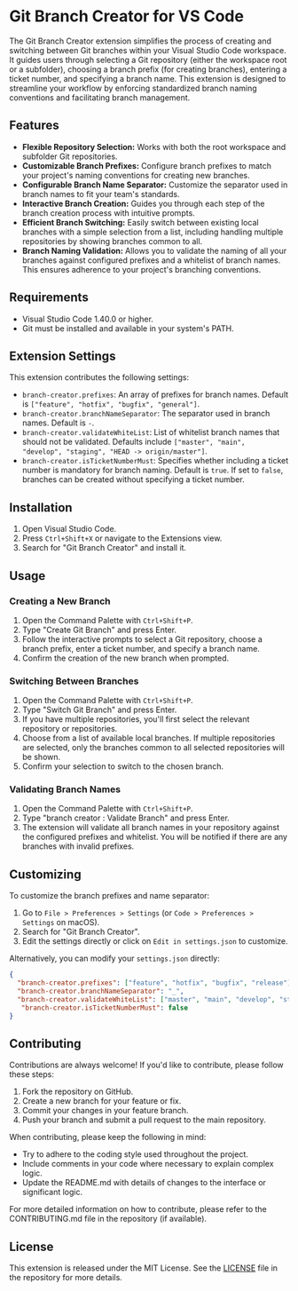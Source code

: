 # Git Branch Creator for VS Code

The Git Branch Creator extension simplifies the process of creating and switching between Git branches within your Visual Studio Code workspace. It guides users through selecting a Git repository (either the workspace root or a subfolder), choosing a branch prefix (for creating branches), entering a ticket number, and specifying a branch name. This extension is designed to streamline your workflow by enforcing standardized branch naming conventions and facilitating branch management.

## Features

- **Flexible Repository Selection:** Works with both the root workspace and subfolder Git repositories.
- **Customizable Branch Prefixes:** Configure branch prefixes to match your project's naming conventions for creating new branches.
- **Configurable Branch Name Separator:** Customize the separator used in branch names to fit your team's standards.
- **Interactive Branch Creation:** Guides you through each step of the branch creation process with intuitive prompts.
- **Efficient Branch Switching:** Easily switch between existing local branches with a simple selection from a list, including handling multiple repositories by showing branches common to all.
- **Branch Naming Validation:** Allows you to validate the naming of all your branches against configured prefixes and a whitelist of branch names. This ensures adherence to your project's branching conventions.

## Requirements

- Visual Studio Code 1.40.0 or higher.
- Git must be installed and available in your system's PATH.

## Extension Settings

This extension contributes the following settings:

- `branch-creator.prefixes`: An array of prefixes for branch names. Default is `["feature", "hotfix", "bugfix", "general"]`.
- `branch-creator.branchNameSeparator`: The separator used in branch names. Default is `-`.
- `branch-creator.validateWhiteList`: List of whitelist branch names that should not be validated. Defaults include `["master", "main", "develop", "staging", "HEAD -> origin/master"]`.
- `branch-creator.isTicketNumberMust`: Specifies whether including a ticket number is mandatory for branch naming. Default is `true`. If set to `false`, branches can be created without specifying a ticket number.

## Installation

1. Open Visual Studio Code.
2. Press `Ctrl+Shift+X` or navigate to the Extensions view.
3. Search for "Git Branch Creator" and install it.

## Usage

### Creating a New Branch

1. Open the Command Palette with `Ctrl+Shift+P`.
2. Type "Create Git Branch" and press Enter.
3. Follow the interactive prompts to select a Git repository, choose a branch prefix, enter a ticket number, and specify a branch name.
4. Confirm the creation of the new branch when prompted.

### Switching Between Branches

1. Open the Command Palette with `Ctrl+Shift+P`.
2. Type "Switch Git Branch" and press Enter.
3. If you have multiple repositories, you'll first select the relevant repository or repositories.
4. Choose from a list of available local branches. If multiple repositories are selected, only the branches common to all selected repositories will be shown.
5. Confirm your selection to switch to the chosen branch.

### Validating Branch Names

1. Open the Command Palette with `Ctrl+Shift+P`.
2. Type "branch creator : Validate Branch" and press Enter.
3. The extension will validate all branch names in your repository against the configured prefixes and whitelist. You will be notified if there are any branches with invalid prefixes.

## Customizing

To customize the branch prefixes and name separator:

1. Go to `File > Preferences > Settings` (or `Code > Preferences > Settings` on macOS).
2. Search for "Git Branch Creator".
3. Edit the settings directly or click on `Edit in settings.json` to customize.

Alternatively, you can modify your `settings.json` directly:

```json
{
  "branch-creator.prefixes": ["feature", "hotfix", "bugfix", "release"],
  "branch-creator.branchNameSeparator": "_",
  "branch-creator.validateWhiteList": ["master", "main", "develop", "staging", "HEAD -> origin/master"],
   "branch-creator.isTicketNumberMust": false
}
```

## Contributing

Contributions are always welcome! If you'd like to contribute, please follow these steps:

1. Fork the repository on GitHub.
2. Create a new branch for your feature or fix.
3. Commit your changes in your feature branch.
4. Push your branch and submit a pull request to the main repository.

When contributing, please keep the following in mind:
- Try to adhere to the coding style used throughout the project.
- Include comments in your code where necessary to explain complex logic.
- Update the README.md with details of changes to the interface or significant logic.

For more detailed information on how to contribute, please refer to the CONTRIBUTING.md file in the repository (if available).

## License

This extension is released under the MIT License. See the [LICENSE](LICENSE) file in the repository for more details.
